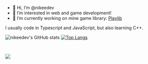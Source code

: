 - 👋 Hi, I’m @nikeedev
- 👀 I’m interested in web and game development!
- 🌱 I’m currently working on mine game library: [Playlib](https://github.com/nikeedev/playlib) 


I usually code in Typescript and JavaScript, but also learning C++.


![nikeedev's GitHub stats](https://github-readme-stats.vercel.app/api?username=nikeedev&show_icons=true&theme=nord)
[![Top Langs](https://github-readme-stats.vercel.app/api/top-langs/?username=nikeedev&show=c++)](https://github.com/nikeedev/playlib)

<br>

![](https://hit.yhype.me/github/profile?user_id=69197950)

